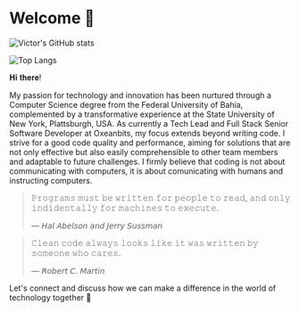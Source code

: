 # Welcome 👋

![Victor's GitHub stats](https://github-readme-stats2-neon.vercel.app/api?username=Victorcorcos&show_icons=true&include_all_commits=true)

![Top Langs](https://github-readme-stats2-neon.vercel.app/api/top-langs/?username=Victorcorcos&hide_progress=true)

𝐇𝐢 𝐭𝐡𝐞𝐫𝐞!

My passion for technology and innovation has been nurtured through a Computer Science degree from the Federal University of Bahia, complemented by a transformative experience at the State University of New York, Plattsburgh, USA. As currently a Tech Lead and Full Stack Senior Software Developer at Oxeanbits, my focus extends beyond writing code. I strive for a good code quality and performance, aiming for solutions that are not only effective but also easily comprehensible to other team members and adaptable to future challenges. I firmly believe that coding is not about communicating with computers, it is about comunicating with humans and instructing computers.

> 𝙿𝚛𝚘𝚐𝚛𝚊𝚖𝚜 𝚖𝚞𝚜𝚝 𝚋𝚎 𝚠𝚛𝚒𝚝𝚝𝚎𝚗 𝚏𝚘𝚛 𝚙𝚎𝚘𝚙𝚕𝚎 𝚝𝚘 𝚛𝚎𝚊𝚍, 𝚊𝚗𝚍 𝚘𝚗𝚕𝚢 𝚒𝚗𝚍𝚒𝚍𝚎𝚗𝚝𝚊𝚕𝚕𝚢 𝚏𝚘𝚛 𝚖𝚊𝚌𝚑𝚒𝚗𝚎𝚜 𝚝𝚘 𝚎𝚡𝚎𝚌𝚞𝚝𝚎.
>
> — 𝘏𝘢𝘭 𝘈𝘣𝘦𝘭𝘴𝘰𝘯 𝘢𝘯𝘥 𝘑𝘦𝘳𝘳𝘺 𝘚𝘶𝘴𝘴𝘮𝘢𝘯

> 𝙲𝚕𝚎𝚊𝚗 𝚌𝚘𝚍𝚎 𝚊𝚕𝚠𝚊𝚢𝚜 𝚕𝚘𝚘𝚔𝚜 𝚕𝚒𝚔𝚎 𝚒𝚝 𝚠𝚊𝚜 𝚠𝚛𝚒𝚝𝚝𝚎𝚗 𝚋𝚢 𝚜𝚘𝚖𝚎𝚘𝚗𝚎 𝚠𝚑𝚘 𝚌𝚊𝚛𝚎𝚜.
>
> — 𝘙𝘰𝘣𝘦𝘳𝘵 𝘊. 𝘔𝘢𝘳𝘵𝘪𝘯

Let's connect and discuss how we can make a difference in the world of technology together 🤝
